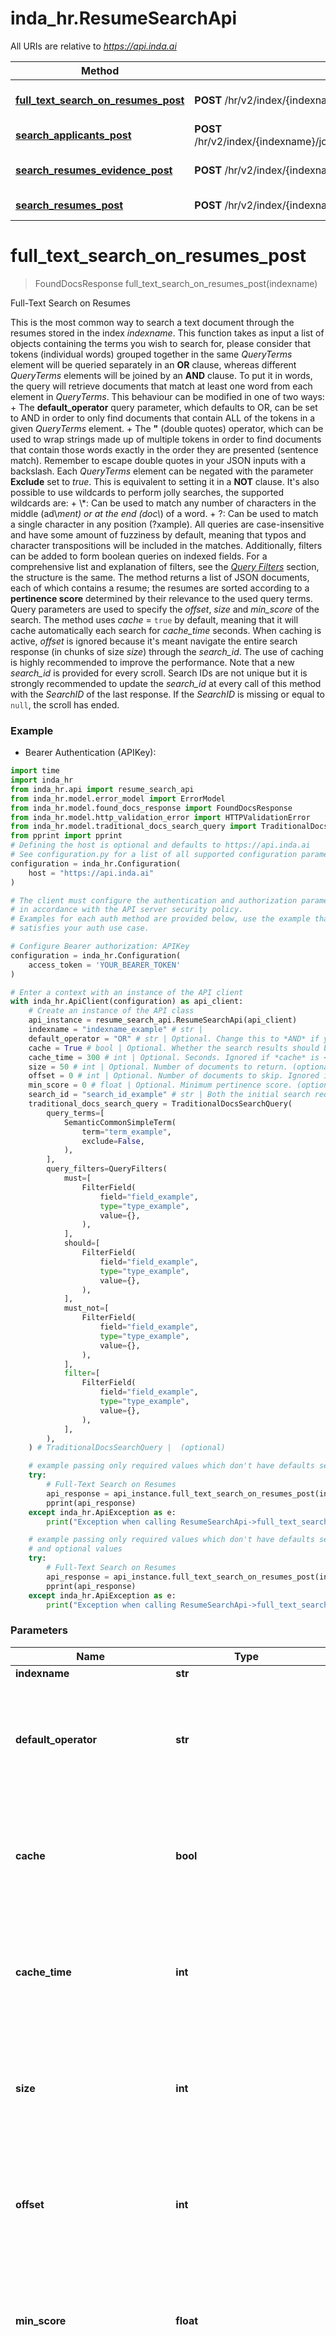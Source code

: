 # inda_hr.ResumeSearchApi

All URIs are relative to *https://api.inda.ai*

Method | HTTP request | Description
------------- | ------------- | -------------
[**full_text_search_on_resumes_post**](ResumeSearchApi.md#full_text_search_on_resumes_post) | **POST** /hr/v2/index/{indexname}/resumes/search/full-text/ | Full-Text Search on Resumes
[**search_applicants_post**](ResumeSearchApi.md#search_applicants_post) | **POST** /hr/v2/index/{indexname}/jobad/{jobad_id}/applications/resumes/search/ | Search Applicants
[**search_resumes_evidence_post**](ResumeSearchApi.md#search_resumes_evidence_post) | **POST** /hr/v2/index/{indexname}/resumes/search/semantic/evidence/ | Search Resumes Evidence
[**search_resumes_post**](ResumeSearchApi.md#search_resumes_post) | **POST** /hr/v2/index/{indexname}/resumes/search/semantic/ | Search Resumes


# **full_text_search_on_resumes_post**
> FoundDocsResponse full_text_search_on_resumes_post(indexname)

Full-Text Search on Resumes

This is the most common way to search a text document through the resumes stored in the index *indexname*. This function takes as input a list of objects containing the terms you wish to search for, please consider that tokens (individual words) grouped together in the same *QueryTerms* element will be queried separately in an **OR** clause, whereas different *QueryTerms* elements will be joined by an **AND** clause. To put it in words, the query will retrieve documents that match at least one word from each element in *QueryTerms*.  This behaviour can be modified in one of two ways:  + The **default_operator** query parameter, which defaults to OR, can be set to AND in order to only find documents that contain ALL of the tokens in a given *QueryTerms* element. + The **\"** (double quotes) operator, which can be used to wrap strings made up of multiple tokens in order to find documents that contain those words exactly in the order they are presented (sentence match). Remember to escape double quotes in your JSON inputs with a backslash.  Each *QueryTerms* element can be negated with the parameter **Exclude** set to *true*. This is equivalent to setting it in a **NOT** clause.  It's also possible to use wildcards to perform jolly searches, the supported wildcards are:  + \\*: Can be used to match any number of characters in the middle (ad\\*ment) or at the end (doc\\*) of a word. + ?: Can be used to match a single character in any position (?xample).  All queries are case-insensitive and have some amount of fuzziness by default, meaning that typos and character transpositions will be included in the matches. Additionally, filters can be added to form boolean queries on indexed fields. For a comprehensive list and explanation of filters, see the [*Query Filters*](https://api.inda.ai/hr/docs/v2/#tag/Query-Filters) section, the structure is the same.  The method returns a list of JSON documents, each of which contains a resume; the resumes are sorted according to a **pertinence score** determined by their relevance to the used query terms.  Query parameters are used to specify the *offset*, *size* and *min_score* of the search. The method uses *cache* = <code style='color: #333333; opacity: 0.9'>true</code> by default, meaning that it will cache automatically each search for *cache_time* seconds. When caching is active, *offset* is ignored because it's meant navigate the entire search response (in chunks of size *size*) through the *search_id*. The use of caching is highly recommended to improve the performance. Note that a new *search_id* is provided for every scroll. Search IDs are not unique but it is strongly recommended to update the *search_id* at every call of this method with the *SearchID* of the last response. If the *SearchID* is missing or equal to <code style='color: #333333; opacity: 0.9'>null</code>, the scroll has ended.

### Example

* Bearer Authentication (APIKey):

```python
import time
import inda_hr
from inda_hr.api import resume_search_api
from inda_hr.model.error_model import ErrorModel
from inda_hr.model.found_docs_response import FoundDocsResponse
from inda_hr.model.http_validation_error import HTTPValidationError
from inda_hr.model.traditional_docs_search_query import TraditionalDocsSearchQuery
from pprint import pprint
# Defining the host is optional and defaults to https://api.inda.ai
# See configuration.py for a list of all supported configuration parameters.
configuration = inda_hr.Configuration(
    host = "https://api.inda.ai"
)

# The client must configure the authentication and authorization parameters
# in accordance with the API server security policy.
# Examples for each auth method are provided below, use the example that
# satisfies your auth use case.

# Configure Bearer authorization: APIKey
configuration = inda_hr.Configuration(
    access_token = 'YOUR_BEARER_TOKEN'
)

# Enter a context with an instance of the API client
with inda_hr.ApiClient(configuration) as api_client:
    # Create an instance of the API class
    api_instance = resume_search_api.ResumeSearchApi(api_client)
    indexname = "indexname_example" # str | 
    default_operator = "OR" # str | Optional. Change this to *AND* if you wish documents to match ALLof the tokens in a single query_terms element. (optional) if omitted the server will use the default value of "OR"
    cache = True # bool | Optional. Whether the search results should be cached or not. (optional) if omitted the server will use the default value of True
    cache_time = 300 # int | Optional. Seconds. Ignored if *cache* is <code style='color: #333333; opacity: 0.9'>false</code>. (optional) if omitted the server will use the default value of 300
    size = 50 # int | Optional. Number of documents to return. (optional) if omitted the server will use the default value of 50
    offset = 0 # int | Optional. Number of documents to skip. Ignored if *cache* is <code style='color: #333333; opacity: 0.9'>true</code>. (optional) if omitted the server will use the default value of 0
    min_score = 0 # float | Optional. Minimum pertinence score. (optional) if omitted the server will use the default value of 0
    search_id = "search_id_example" # str | Both the initial search request and each subsequent scroll request returns a *SearchID*. The *SearchID* may or may not  change between requests; however, only the most recently received *SearchID* should be used. (optional)
    traditional_docs_search_query = TraditionalDocsSearchQuery(
        query_terms=[
            SemanticCommonSimpleTerm(
                term="term_example",
                exclude=False,
            ),
        ],
        query_filters=QueryFilters(
            must=[
                FilterField(
                    field="field_example",
                    type="type_example",
                    value={},
                ),
            ],
            should=[
                FilterField(
                    field="field_example",
                    type="type_example",
                    value={},
                ),
            ],
            must_not=[
                FilterField(
                    field="field_example",
                    type="type_example",
                    value={},
                ),
            ],
            filter=[
                FilterField(
                    field="field_example",
                    type="type_example",
                    value={},
                ),
            ],
        ),
    ) # TraditionalDocsSearchQuery |  (optional)

    # example passing only required values which don't have defaults set
    try:
        # Full-Text Search on Resumes
        api_response = api_instance.full_text_search_on_resumes_post(indexname)
        pprint(api_response)
    except inda_hr.ApiException as e:
        print("Exception when calling ResumeSearchApi->full_text_search_on_resumes_post: %s\n" % e)

    # example passing only required values which don't have defaults set
    # and optional values
    try:
        # Full-Text Search on Resumes
        api_response = api_instance.full_text_search_on_resumes_post(indexname, default_operator=default_operator, cache=cache, cache_time=cache_time, size=size, offset=offset, min_score=min_score, search_id=search_id, traditional_docs_search_query=traditional_docs_search_query)
        pprint(api_response)
    except inda_hr.ApiException as e:
        print("Exception when calling ResumeSearchApi->full_text_search_on_resumes_post: %s\n" % e)
```


### Parameters

Name | Type | Description  | Notes
------------- | ------------- | ------------- | -------------
 **indexname** | **str**|  |
 **default_operator** | **str**| Optional. Change this to *AND* if you wish documents to match ALLof the tokens in a single query_terms element. | [optional] if omitted the server will use the default value of "OR"
 **cache** | **bool**| Optional. Whether the search results should be cached or not. | [optional] if omitted the server will use the default value of True
 **cache_time** | **int**| Optional. Seconds. Ignored if *cache* is &lt;code style&#x3D;&#39;color: #333333; opacity: 0.9&#39;&gt;false&lt;/code&gt;. | [optional] if omitted the server will use the default value of 300
 **size** | **int**| Optional. Number of documents to return. | [optional] if omitted the server will use the default value of 50
 **offset** | **int**| Optional. Number of documents to skip. Ignored if *cache* is &lt;code style&#x3D;&#39;color: #333333; opacity: 0.9&#39;&gt;true&lt;/code&gt;. | [optional] if omitted the server will use the default value of 0
 **min_score** | **float**| Optional. Minimum pertinence score. | [optional] if omitted the server will use the default value of 0
 **search_id** | **str**| Both the initial search request and each subsequent scroll request returns a *SearchID*. The *SearchID* may or may not  change between requests; however, only the most recently received *SearchID* should be used. | [optional]
 **traditional_docs_search_query** | [**TraditionalDocsSearchQuery**](TraditionalDocsSearchQuery.md)|  | [optional]

### Return type

[**FoundDocsResponse**](FoundDocsResponse.md)

### Authorization

[APIKey](../README.md#APIKey)

### HTTP request headers

 - **Content-Type**: application/json
 - **Accept**: application/json


### HTTP response details

| Status code | Description | Response headers |
|-------------|-------------|------------------|
**200** | Successful Response |  -  |
**415** | Unsupported Media Type |  -  |
**400** | Bad Request |  -  |
**422** | Validation Error |  -  |

[[Back to top]](#) [[Back to API list]](../README.md#documentation-for-api-endpoints) [[Back to Model list]](../README.md#documentation-for-models) [[Back to README]](../README.md)

# **search_applicants_post**
> FoundCandidatesResponse search_applicants_post(indexname, jobad_id)

Search Applicants

This method is meant to return those applicants (i.e., resumes) of the job advert with ID *jobad_id* that respect the given query.  Users may specify [query filters](https://api.inda.ai/hr/docs/v2/#tag/Query-Filters) to apply on both [Applications](https://api.inda.ai/hr/docs/v2/#tag/Application-Management) and [Resumes](https://api.inda.ai/hr/docs/v2/#tag/Resume-Management) indexed fields.  Query parameters are used to specify the *cache_time* and *size* of the search. The method will automatically cache each search for *cache_time* seconds. In order to navigate or scroll the entire search response (in chunks of size *size*, as specified in the first search), this method should be used through the *search_id*. When *search_id* is provided, other query parameters are ignored, except *cache_time*.  Note that a new *search_id* is provided for every scroll. Search IDs are not unique but it is strongly recommended to update the *search_id* at every call of this method with the *SearchID* of the last response. If the *SearchID* is missing or equal to <code style='color: #333333; opacity: 0.9'>null</code>, the scroll has ended.  Beware that the scroll can ONLY go forward in the search cache because it is meant to review large searches.

### Example

* Bearer Authentication (APIKey):

```python
import time
import inda_hr
from inda_hr.api import resume_search_api
from inda_hr.model.found_candidates_response import FoundCandidatesResponse
from inda_hr.model.jobad_id import JobadId
from inda_hr.model.error_model import ErrorModel
from inda_hr.model.candidate_search_query import CandidateSearchQuery
from inda_hr.model.http_validation_error import HTTPValidationError
from pprint import pprint
# Defining the host is optional and defaults to https://api.inda.ai
# See configuration.py for a list of all supported configuration parameters.
configuration = inda_hr.Configuration(
    host = "https://api.inda.ai"
)

# The client must configure the authentication and authorization parameters
# in accordance with the API server security policy.
# Examples for each auth method are provided below, use the example that
# satisfies your auth use case.

# Configure Bearer authorization: APIKey
configuration = inda_hr.Configuration(
    access_token = 'YOUR_BEARER_TOKEN'
)

# Enter a context with an instance of the API client
with inda_hr.ApiClient(configuration) as api_client:
    # Create an instance of the API class
    api_instance = resume_search_api.ResumeSearchApi(api_client)
    indexname = "indexname_example" # str | 
    jobad_id = JobadId(None) # JobadId | 
    cache_time = 300 # int | Optional. Seconds. (optional) if omitted the server will use the default value of 300
    size = 50 # int | Optional. Number of documents to return. (optional) if omitted the server will use the default value of 50
    search_id = "search_id_example" # str | Both the initial search request and each subsequent scroll request returns a *SearchID*. The *SearchID* may or may not  change between requests; however, only the most recently received *SearchID* should be used. (optional)
    candidate_search_query = CandidateSearchQuery(
        query_filters=BaseCandidateSearchQuery(
            application=QueryFilters(
                must=[
                    FilterField(
                        field="field_example",
                        type="type_example",
                        value={},
                    ),
                ],
                should=[
                    FilterField(
                        field="field_example",
                        type="type_example",
                        value={},
                    ),
                ],
                must_not=[
                    FilterField(
                        field="field_example",
                        type="type_example",
                        value={},
                    ),
                ],
                filter=[
                    FilterField(
                        field="field_example",
                        type="type_example",
                        value={},
                    ),
                ],
            ),
            resume=QueryFilters(
                must=[
                    FilterField(
                        field="field_example",
                        type="type_example",
                        value={},
                    ),
                ],
                should=[
                    FilterField(
                        field="field_example",
                        type="type_example",
                        value={},
                    ),
                ],
                must_not=[
                    FilterField(
                        field="field_example",
                        type="type_example",
                        value={},
                    ),
                ],
                filter=[
                    FilterField(
                        field="field_example",
                        type="type_example",
                        value={},
                    ),
                ],
            ),
        ),
    ) # CandidateSearchQuery |  (optional)

    # example passing only required values which don't have defaults set
    try:
        # Search Applicants
        api_response = api_instance.search_applicants_post(indexname, jobad_id)
        pprint(api_response)
    except inda_hr.ApiException as e:
        print("Exception when calling ResumeSearchApi->search_applicants_post: %s\n" % e)

    # example passing only required values which don't have defaults set
    # and optional values
    try:
        # Search Applicants
        api_response = api_instance.search_applicants_post(indexname, jobad_id, cache_time=cache_time, size=size, search_id=search_id, candidate_search_query=candidate_search_query)
        pprint(api_response)
    except inda_hr.ApiException as e:
        print("Exception when calling ResumeSearchApi->search_applicants_post: %s\n" % e)
```


### Parameters

Name | Type | Description  | Notes
------------- | ------------- | ------------- | -------------
 **indexname** | **str**|  |
 **jobad_id** | **JobadId**|  |
 **cache_time** | **int**| Optional. Seconds. | [optional] if omitted the server will use the default value of 300
 **size** | **int**| Optional. Number of documents to return. | [optional] if omitted the server will use the default value of 50
 **search_id** | **str**| Both the initial search request and each subsequent scroll request returns a *SearchID*. The *SearchID* may or may not  change between requests; however, only the most recently received *SearchID* should be used. | [optional]
 **candidate_search_query** | [**CandidateSearchQuery**](CandidateSearchQuery.md)|  | [optional]

### Return type

[**FoundCandidatesResponse**](FoundCandidatesResponse.md)

### Authorization

[APIKey](../README.md#APIKey)

### HTTP request headers

 - **Content-Type**: application/json
 - **Accept**: application/json


### HTTP response details

| Status code | Description | Response headers |
|-------------|-------------|------------------|
**200** | Successful Response |  -  |
**404** | Not Found |  -  |
**415** | Unsupported Media Type |  -  |
**400** | Bad Request |  -  |
**422** | Validation Error |  -  |

[[Back to top]](#) [[Back to API list]](../README.md#documentation-for-api-endpoints) [[Back to Model list]](../README.md#documentation-for-models) [[Back to README]](../README.md)

# **search_resumes_evidence_post**
> [SearchEvidence] search_resumes_evidence_post(indexname, evidence_request)

Search Resumes Evidence

Provides evidence for [Search Resumes](https://api.inda.ai/hr/docs/v2/#operation/search_resumes__POST) by returning the *size* most relevant words in each resume *resume_id* (listed into the list *resume_ids*) with respect to the *QueryTerms*. Note that -- unlike in the Related Words methods ([Similar Words](https://api.inda.ai/hr/docs/v2/#operation/similar_words__POST) and [Similar Words In Doc](https://api.inda.ai/hr/docs/v2/#operation/similar_words_in_resume__POST)) -- the elements of *QueryTerms* are combined together. Hence, the output minimizes the distance from all query terms simultaneously.  It returns a list of objects each containing the resume *resume_id* (*ID*) and a list of *Terms*.  Any *resume_id* not corresponding to an available resume in the index *indexname* will be ignored.

### Example

* Bearer Authentication (APIKey):

```python
import time
import inda_hr
from inda_hr.api import resume_search_api
from inda_hr.model.error_model import ErrorModel
from inda_hr.model.search_evidence import SearchEvidence
from inda_hr.model.evidence_request import EvidenceRequest
from pprint import pprint
# Defining the host is optional and defaults to https://api.inda.ai
# See configuration.py for a list of all supported configuration parameters.
configuration = inda_hr.Configuration(
    host = "https://api.inda.ai"
)

# The client must configure the authentication and authorization parameters
# in accordance with the API server security policy.
# Examples for each auth method are provided below, use the example that
# satisfies your auth use case.

# Configure Bearer authorization: APIKey
configuration = inda_hr.Configuration(
    access_token = 'YOUR_BEARER_TOKEN'
)

# Enter a context with an instance of the API client
with inda_hr.ApiClient(configuration) as api_client:
    # Create an instance of the API class
    api_instance = resume_search_api.ResumeSearchApi(api_client)
    indexname = "indexname_example" # str | 
    evidence_request = EvidenceRequest(
        query_terms=[
            WeightedQueryTerm(
                term="term_example",
                language="it",
                weight=1.0,
            ),
        ],
        resume_ids=[
            "resume_ids_example",
        ],
    ) # EvidenceRequest | 
    size = 3 # int | Number of elements to be returned, must be greater than <code style='color: #333333; opacity: 0.9'>0</code> and smaller or equal to <code style='color: #333333; opacity: 0.9'>5</code>. (optional) if omitted the server will use the default value of 3
    src_lang = "it" # str | Queries language. If left empty each query's language will detected automatically, if not it is not explicitly set into the request body. (optional)

    # example passing only required values which don't have defaults set
    try:
        # Search Resumes Evidence
        api_response = api_instance.search_resumes_evidence_post(indexname, evidence_request)
        pprint(api_response)
    except inda_hr.ApiException as e:
        print("Exception when calling ResumeSearchApi->search_resumes_evidence_post: %s\n" % e)

    # example passing only required values which don't have defaults set
    # and optional values
    try:
        # Search Resumes Evidence
        api_response = api_instance.search_resumes_evidence_post(indexname, evidence_request, size=size, src_lang=src_lang)
        pprint(api_response)
    except inda_hr.ApiException as e:
        print("Exception when calling ResumeSearchApi->search_resumes_evidence_post: %s\n" % e)
```


### Parameters

Name | Type | Description  | Notes
------------- | ------------- | ------------- | -------------
 **indexname** | **str**|  |
 **evidence_request** | [**EvidenceRequest**](EvidenceRequest.md)|  |
 **size** | **int**| Number of elements to be returned, must be greater than &lt;code style&#x3D;&#39;color: #333333; opacity: 0.9&#39;&gt;0&lt;/code&gt; and smaller or equal to &lt;code style&#x3D;&#39;color: #333333; opacity: 0.9&#39;&gt;5&lt;/code&gt;. | [optional] if omitted the server will use the default value of 3
 **src_lang** | **str**| Queries language. If left empty each query&#39;s language will detected automatically, if not it is not explicitly set into the request body. | [optional]

### Return type

[**[SearchEvidence]**](SearchEvidence.md)

### Authorization

[APIKey](../README.md#APIKey)

### HTTP request headers

 - **Content-Type**: application/json
 - **Accept**: application/json


### HTTP response details

| Status code | Description | Response headers |
|-------------|-------------|------------------|
**200** | Successfully Found Evidence |  -  |
**400** | Bad Request |  -  |
**404** | Not Found |  -  |
**422** | Unprocessable Entity |  -  |

[[Back to top]](#) [[Back to API list]](../README.md#documentation-for-api-endpoints) [[Back to Model list]](../README.md#documentation-for-models) [[Back to README]](../README.md)

# **search_resumes_post**
> FoundDocsResponse search_resumes_post(indexname)

Search Resumes

This method performs a semantic search of resumes in index *indexname* according to the given query.  Compared with traditional search engines, *INDA Semantic Search* enables users to search in a pool of resumes in a more flexible way: search results are not limited to term matches but they include all resumes that are semantically close to the query.  Furthermore, in order to tackle the bias problem, INDA automatically ignores specific fields (such as name, gender, age and nationality) during the initial processing of each candidate data. We are constantly working on reduce the bias in original data so that INDA results may be as fair as possible.  The semantic search can be complemented with a traditional filter-based search through the [filters](https://api.inda.ai/hr/docs/v2/#tag/Search) built inside the *QueryFilters* field.  The desired query must be specified in the application/json content type body (see the example on the right). The elements of *QueryTerms* are mandatory and each of them must be associated with a weight between <code style='color: #333333; opacity: 0.9'>0</code> and <code style='color: #333333; opacity: 0.9'>1</code>, which determines the importance of the term in the search.  The method returns a list of JSON documents, each of which contains a resume; the resumes are sorted according to a **pertinence score** determined on the basis of their semantic similarity with the query terms. Note that each resume is evaluated based on the semantic similarity with respect to all query terms (where each query term is weighted according to its *weight*).  Query parameters are used to specify the *offset*, *size* and *min_score* of the search. The method uses *cache* = <code style='color: #333333; opacity: 0.9'>true</code> by default, meaning that it will cache automatically each search for *cache_time* seconds. When caching is active, *offset* is ignored because to navigate the entire search response (in chunks of size *size*) through the *search_id*. The use of caching is highly recommended to improve the performance. Search IDs are not unique but it is strongly recommended to update the *search_id* at every call of this method with the *SearchID* of the last response. If the *SearchID* is missing or equal to <code style='color: #333333; opacity: 0.9'>null</code>, the scroll has ended.  Please consider to use the [Semantic Search Feedback](https://api.inda.ai/hr/docs/v2/#operation/semantic_search_feedback__POST) to evaluate the provided ranking  of resumes. It is very useful to improve our algorithms' performances.

### Example

* Bearer Authentication (APIKey):

```python
import time
import inda_hr
from inda_hr.api import resume_search_api
from inda_hr.model.docs_search_query import DocsSearchQuery
from inda_hr.model.error_model import ErrorModel
from inda_hr.model.found_docs_response import FoundDocsResponse
from pprint import pprint
# Defining the host is optional and defaults to https://api.inda.ai
# See configuration.py for a list of all supported configuration parameters.
configuration = inda_hr.Configuration(
    host = "https://api.inda.ai"
)

# The client must configure the authentication and authorization parameters
# in accordance with the API server security policy.
# Examples for each auth method are provided below, use the example that
# satisfies your auth use case.

# Configure Bearer authorization: APIKey
configuration = inda_hr.Configuration(
    access_token = 'YOUR_BEARER_TOKEN'
)

# Enter a context with an instance of the API client
with inda_hr.ApiClient(configuration) as api_client:
    # Create an instance of the API class
    api_instance = resume_search_api.ResumeSearchApi(api_client)
    indexname = "indexname_example" # str | 
    cache = True # bool | Optional. Whether the search results should be cached or not. (optional) if omitted the server will use the default value of True
    cache_time = 300 # int | Optional. Seconds. Ignored if *cache* is <code style='color: #333333; opacity: 0.9'>false</code>. (optional) if omitted the server will use the default value of 300
    size = 50 # int | Optional. Number of documents to return. (optional) if omitted the server will use the default value of 50
    offset = 0 # int | Optional. Number of documents to skip. Ignored if *cache* is <code style='color: #333333; opacity: 0.9'>true</code>. (optional) if omitted the server will use the default value of 0
    min_score = 0 # float | Optional. Minimum pertinence score. (optional) if omitted the server will use the default value of 0
    search_id = "search_id_example" # str | Both the initial search request and each subsequent scroll request returns a *SearchID*. The *SearchID* may or may not  change between requests; however, only the most recently received *SearchID* should be used. (optional)
    src_lang = "it" # str | Queries language. If left empty each query's language will detected automatically, if not it is not explicitly set into the request body. (optional)
    dst_lang = [
        "es",
    ] # [str] | Results languages. If left empty then the results will not be filtered by language and the they will contain multi-language results. (optional)
    docs_search_query = DocsSearchQuery(
        query_terms=[
            WeightedQueryTerm(
                term="term_example",
                language="it",
                weight=1.0,
            ),
        ],
        query_filters=QueryFilters(
            must=[
                FilterField(
                    field="field_example",
                    type="type_example",
                    value={},
                ),
            ],
            should=[
                FilterField(
                    field="field_example",
                    type="type_example",
                    value={},
                ),
            ],
            must_not=[
                FilterField(
                    field="field_example",
                    type="type_example",
                    value={},
                ),
            ],
            filter=[
                FilterField(
                    field="field_example",
                    type="type_example",
                    value={},
                ),
            ],
        ),
    ) # DocsSearchQuery |  (optional)

    # example passing only required values which don't have defaults set
    try:
        # Search Resumes
        api_response = api_instance.search_resumes_post(indexname)
        pprint(api_response)
    except inda_hr.ApiException as e:
        print("Exception when calling ResumeSearchApi->search_resumes_post: %s\n" % e)

    # example passing only required values which don't have defaults set
    # and optional values
    try:
        # Search Resumes
        api_response = api_instance.search_resumes_post(indexname, cache=cache, cache_time=cache_time, size=size, offset=offset, min_score=min_score, search_id=search_id, src_lang=src_lang, dst_lang=dst_lang, docs_search_query=docs_search_query)
        pprint(api_response)
    except inda_hr.ApiException as e:
        print("Exception when calling ResumeSearchApi->search_resumes_post: %s\n" % e)
```


### Parameters

Name | Type | Description  | Notes
------------- | ------------- | ------------- | -------------
 **indexname** | **str**|  |
 **cache** | **bool**| Optional. Whether the search results should be cached or not. | [optional] if omitted the server will use the default value of True
 **cache_time** | **int**| Optional. Seconds. Ignored if *cache* is &lt;code style&#x3D;&#39;color: #333333; opacity: 0.9&#39;&gt;false&lt;/code&gt;. | [optional] if omitted the server will use the default value of 300
 **size** | **int**| Optional. Number of documents to return. | [optional] if omitted the server will use the default value of 50
 **offset** | **int**| Optional. Number of documents to skip. Ignored if *cache* is &lt;code style&#x3D;&#39;color: #333333; opacity: 0.9&#39;&gt;true&lt;/code&gt;. | [optional] if omitted the server will use the default value of 0
 **min_score** | **float**| Optional. Minimum pertinence score. | [optional] if omitted the server will use the default value of 0
 **search_id** | **str**| Both the initial search request and each subsequent scroll request returns a *SearchID*. The *SearchID* may or may not  change between requests; however, only the most recently received *SearchID* should be used. | [optional]
 **src_lang** | **str**| Queries language. If left empty each query&#39;s language will detected automatically, if not it is not explicitly set into the request body. | [optional]
 **dst_lang** | **[str]**| Results languages. If left empty then the results will not be filtered by language and the they will contain multi-language results. | [optional]
 **docs_search_query** | [**DocsSearchQuery**](DocsSearchQuery.md)|  | [optional]

### Return type

[**FoundDocsResponse**](FoundDocsResponse.md)

### Authorization

[APIKey](../README.md#APIKey)

### HTTP request headers

 - **Content-Type**: application/json
 - **Accept**: application/json


### HTTP response details

| Status code | Description | Response headers |
|-------------|-------------|------------------|
**200** | Successful Response |  -  |
**415** | Unsupported Media Type |  -  |
**400** | Bad Request |  -  |
**422** | Unprocessable Entity |  -  |

[[Back to top]](#) [[Back to API list]](../README.md#documentation-for-api-endpoints) [[Back to Model list]](../README.md#documentation-for-models) [[Back to README]](../README.md)


